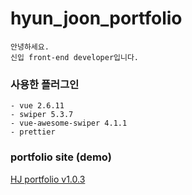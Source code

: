 # hyun_joon_portfolio


```
안녕하세요.
신입 front-end developer입니다.
```

### 사용한 플러그인
```
- vue 2.6.11
- swiper 5.3.7
- vue-awesome-swiper 4.1.1
- prettier
```

### portfolio site (demo)

 [HJ portfolio v1.0.3](https://haryan248.github.io/hyun_joon_portfolio/) 
